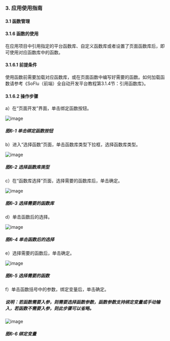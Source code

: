 ### 3. 应用使用指南

#### 3.1 函数管理

#### 3.1.6 函数的使用

在应用项目中引用指定的平台函数库、自定义函数库或者设置了页面函数库后，即可使用对应函数库中的函数。

#### 3.1.6.1 前提条件

使用函数前需要加载对应函数库，或在页面函数中编写好需要的函数。如何加载函数请参考《SoFlu（前端）全自动开发平台教程第3.1.4节：引用函数库》。

#### 3.1.6.2 操作步骤

a）在“页面开发”界面，单击绑定函数按钮。

![image](https://user-images.githubusercontent.com/79617492/212255831-cdaeabde-6454-4408-89d1-c3f41f5da70c.png)

##### 图6-1 单击绑定函数按钮

b）进入“选择函数”页面，单击函数库类型下拉框，选择函数库类型。

![image](https://user-images.githubusercontent.com/79617492/212255846-c28bb8ae-4c1d-4dd1-98de-62e96d763ad8.png)

##### 图6-2 选择函数库类型

c）在“函数库选择”页面，选择需要的函数库后，单击确定。

![image](https://user-images.githubusercontent.com/79617492/212255860-6f20da8e-c43c-44b6-a523-da8da512c666.png)

##### 图6-3 选择需要的函数库

d）单击函数后的选择。

![image](https://user-images.githubusercontent.com/79617492/212255885-37a91ccd-f2ec-4469-bbc8-77044d2cdc74.png)

##### 图6-4 单击函数后的选择

e）选择需要的函数后，单击确定。

![image](https://user-images.githubusercontent.com/79617492/212255905-d44ce1c4-5ca2-4ade-bfe5-685f1d0b928b.png)

##### 图6-5 选择需要的函数

f）单击函数括号中的参数，绑定变量后，单击确定。

##### 说明：若函数需要入参，则需要选择函数参数，函数参数支持绑定变量或手动输入，若函数不需要入参，则此步骤可以省略。

![image](https://user-images.githubusercontent.com/79617492/212255924-528dbb50-5d2d-473c-8bae-9010815504c9.png)

##### 图6-6 绑定变量
